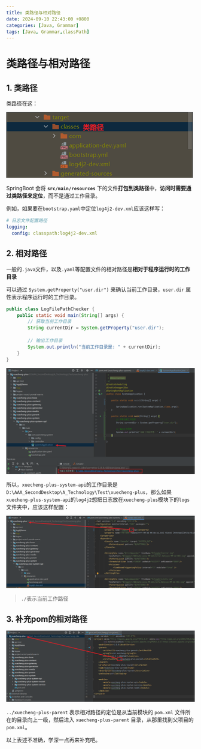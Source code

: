 ```yaml
---
title: 类路径与相对路径
date: 2024-09-10 22:43:00 +0800
categories: [Java, Grammar]
tags: [Java, Grammar,classPath]
---
```

# 类路径与相对路径

## 1. 类路径

类路径在这：

![image-20240910223606970](/assets/路径.assets/image-20240910223606970.png)

SpringBoot 会将 **`src/main/resources`** 下的文件**打包到类路径**中，**访问时需要通过类路径来定位**，而不是通过工作目录。

例如，如果要在`bootstrap.yaml`中定位`log4j2-dev.xml`应该这样写：

```yaml
# 日志文件配置路径
logging:
  config: classpath:log4j2-dev.xml
```



## 2. 相对路径

一般的`.java`文件，以及`.yaml`等配置文件的相对路径是**相对于程序运行时的工作目录**

可以通过 `System.getProperty("user.dir")` 来确认当前工作目录，`user.dir` 属性表示程序运行时的工作目录。

```java
public class LogFilePathChecker {
    public static void main(String[] args) {
        // 获取当前工作目录
        String currentDir = System.getProperty("user.dir");

        // 输出工作目录
        System.out.println("当前工作目录是: " + currentDir);
    }
}
```

![image-20240910230650722](/assets/路径.assets/image-20240910230650722.png)

所以，`xuecheng-plus-system-api`的工作目录是`D:\AAA_SecondDesktop\A_Technology\Test\xuecheng-plus`，那么如果`xuecheng-plus-system-api`的`log4j2`想把日志放在`xuecheng-plus`模块下的`logs`文件夹中，应该这样配置：

![image-20240910225745993](/assets/路径.assets/image-20240910225745993.png)

> `./`表示当前工作路径



## 3. 补充pom的相对路径

![image-20240910225455065](/assets/路径.assets/image-20240910225455065.png)

`../xuecheng-plus-parent` 表示相对路径的定位是从当前模块的 `pom.xml` 文件所在的目录向上一级，然后进入 `xuecheng-plus-parent` 目录，从那里找到父项目的 `pom.xml`。



以上表述不准确，学深一点再来补充吧。


